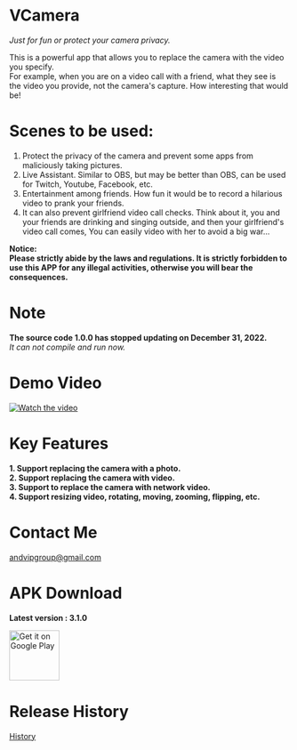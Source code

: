 # VCamera
*Just for fun or protect your camera privacy.*  

This is a powerful app that allows you to replace the camera with the video you specify.  </b>  
For example, when you are on a video call with a friend, what they see is the video you provide, not the camera's capture. How interesting that would be!  </b>    

# Scenes to be used:
1. Protect the privacy of the camera and prevent some apps from maliciously taking pictures.  
2. Live Assistant. Similar to OBS, but may be better than OBS, can be used for Twitch, Youtube, Facebook, etc.  
3. Entertainment among friends. How fun it would be to record a hilarious video to prank your friends. 
4. It can also prevent girlfriend video call checks. Think about it, you and your friends are drinking and singing outside, and then your girlfriend's video call comes, You can easily video with her to avoid a big war...   

**Notice:**  
**Please strictly abide by the laws and regulations. It is strictly forbidden to use this APP for any illegal activities, otherwise you will bear the consequences.**  


# Note
**The source code 1.0.0 has stopped updating on December 31, 2022.**  
*It can not compile and run now.*  


# Demo Video
[![Watch the video](https://img.youtube.com/vi/lT-MP9c7SbY/maxresdefault.jpg)](https://www.youtube.com/embed/lT-MP9c7SbY)


# Key Features
**1. Support replacing the camera with a photo.**  
**2. Support replacing the camera with video.**  
**3. Support to replace the camera with network video.**  
**4. Support resizing video, rotating, moving, zooming, flipping, etc.**  



# Contact Me
andvipgroup@gmail.com

# APK Download
**Latest version : 3.1.0**  
<p align="left">
  <a href='https://play.google.com/store/apps/details?id=virtual.camera.app'>
    <img alt='Get it on Google Play' height='90' src='https://github.com/andvipgroup/VCamera/blob/main/gp.png'/>
  </a>
</p>

# Release History
[History](https://github.com/andvipgroup/VCamera/releases)
